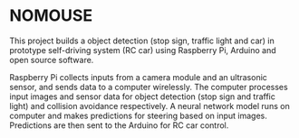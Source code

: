 # NOMOUSE

This project builds a object detection (stop sign, traffic light and car) in prototype self-driving system (RC car) using Raspberry Pi, Arduino and open source software. 

Raspberry Pi collects inputs from a camera module and an ultrasonic sensor, and sends data to a computer wirelessly. The computer processes input images and sensor data for object detection (stop sign and traffic light) and collision avoidance respectively. A neural network model runs on computer and makes predictions for steering based on input images. Predictions are then sent to the Arduino for RC car control. 

